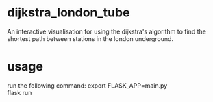 # dijkstra_london_tube
An interactive visualisation for using the dijkstra's algorithm to find the shortest path between stations in the london underground.

# usage
 run the following command:
     export FLASK_APP=main.py  
     flask run
  

